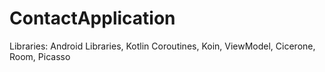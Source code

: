 # ContactApplication
Libraries:
Android Libraries,
Kotlin Coroutines,
Koin,
ViewModel,
Cicerone,
Room,
Picasso
